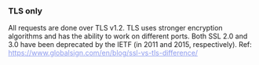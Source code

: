 <h3 className="h3-title" id="api-docs-tls">TLS only</h3>

<p className="p-text">All requests are done over TLS v1.2. TLS uses stronger encryption algorithms and has 
the ability to work on different ports. Both SSL 2.0 and 3.0 have been deprecated by the IETF 
(in 2011 and 2015, respectively). Ref: <a href='https://www.globalsign.com/en/blog/ssl-vs-tls-difference/' target="_blank" style="color: #8B99EE;">https://www.globalsign.com/en/blog/ssl-vs-tls-difference/</a></p>
